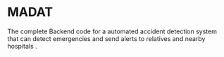 # MADAT
The complete Backend code for a automated accident detection system that can detect emergencies and send alerts to relatives and nearby hospitals . 
